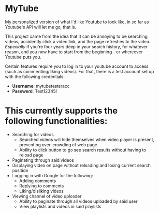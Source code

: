 # MyTube

My personalized version of what I'd like Youtube to look like, in so far as Youtube's API will let me go, that is.

This project came from the idea that it can be annoying to be searching videos, accidently click a video link, and the page refreshes to the video. _Especially_ if you're four years deep in your search history, for whatever reason, and you now have to start from the beginning - or whereever Youtube puts you.

Certain features require you to log in to your youtube account to access (such as commenting/liking videos). For that, there is a test account set up with the following credentials:

- **Username**: mytubetesteracc
- **Password**: Test12345!

# This currently supports the following functionalities:

- Searching for videos
  - Searched videos will hide themselves when video player is present, preventing over-crowding of web page.
  - Ability to click button to go see search results without having to reload page
- Paginating through said videos
- Displaying video on page without reloading and losing current search position
- Logging in with Google for the following:
  - Adding comments
  - Replying to comments
  - Liking/disliking videos
- Viewing channel of video uploader
  - Ability to paginate through all videos uploaded by said user
  - View playlists and videos in said playlists
